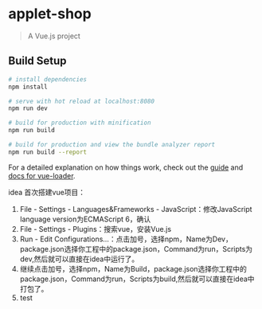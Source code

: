 # applet-shop

> A Vue.js project

## Build Setup

``` bash
# install dependencies
npm install

# serve with hot reload at localhost:8080
npm run dev

# build for production with minification
npm run build

# build for production and view the bundle analyzer report
npm run build --report
```

For a detailed explanation on how things work, check out the [guide](http://vuejs-templates.github.io/webpack/) and [docs for vue-loader](http://vuejs.github.io/vue-loader).


idea 首次搭建vue项目：
1. File - Settings - Languages&Frameworks - JavaScript：修改JavaScript language version为ECMAScript 6，确认
2. File - Settings - Plugins：搜索vue，安装Vue.js
3. Run - Edit Configurations...：点击加号，选择npm，Name为Dev，package.json选择你工程中的package.json，Command为run，Scripts为dev,然后就可以直接在idea中运行了。
4. 继续点击加号，选择npm，Name为Build，package.json选择你工程中的package.json，Command为run，Scripts为build,然后就可以直接在idea中打包了。
5. test
